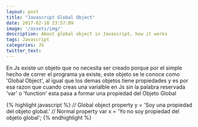 ```yaml
---
layout: post
title: "Javascript Global Object"
date: 2017-02-10 23:57:09
image: '/assets/img/'
description: About global object in Javascript, how it works
tags: Javascript
categories: JS
twitter_text:
---
```


En Js existe un objeto que no necesita ser creado porque por el simple hecho de correr el programa ya existe, este
objeto se le conoce como 'Global Object', al igual que los demas objetos tiene propiedades y es por esa razon que cuando
creas una varialble en Js sin la palabra reservada 'var' o 'function' esta pasa a formar una propiedad del Objeto Global

{% highlight javascript %}
//	Global object property
y = 'Soy una propiedad del objeto global.'
//	Normal property
var x = 'Yo no soy propiedad del objeto global';
{% endhighlight %}
